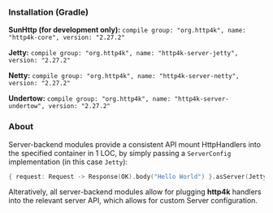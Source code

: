 ### Installation (Gradle)
**SunHttp (for development only):** ```compile group: "org.http4k", name: "http4k-core", version: "2.27.2"```

**Jetty:** ```compile group: "org.http4k", name: "http4k-server-jetty", version: "2.27.2"```

**Netty:** ```compile group: "org.http4k", name: "http4k-server-netty", version: "2.27.2"```

**Undertow:** ```compile group: "org.http4k", name: "http4k-server-undertow", version: "2.27.2"```

### About
Server-backend modules provide a consistent API mount HttpHandlers into the specified container in 1 LOC, by simply passing a `ServerConfig` implementation (in this case `Jetty`):

```kotlin
{ request: Request -> Response(OK).body("Hello World") }.asServer(Jetty(8000)).start().block()
```
Alteratively, all server-backend modules allow for plugging **http4k** handlers into the relevant server API, which allows for custom Server configuration.
